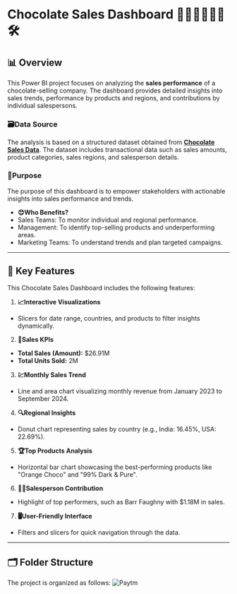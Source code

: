 # Chocolate Sales Dashboard 🍫🍰🍩🍪🧁🍬🛠️

## 📊 Overview  
This Power BI project focuses on analyzing the **sales performance** of a chocolate-selling company. The dashboard provides detailed insights into sales trends, performance by products and regions, and contributions by individual salespersons.

### **🗃️Data Source**  
The analysis is based on a structured dataset obtained from **[Chocolate Sales Data](<Chocolate Sales.xlsx>)**. The dataset includes transactional data such as sales amounts, product categories, sales regions, and salesperson details.

### **🤔Purpose**  
The purpose of this dashboard is to empower stakeholders with actionable insights into sales performance and trends.  
- **😊Who Benefits?**  
- Sales Teams: To monitor individual and regional performance.  
- Management: To identify top-selling products and underperforming areas.  
- Marketing Teams: To understand trends and plan targeted campaigns.  

---

## 🚀 Key Features  
This Chocolate Sales Dashboard includes the following features:  
1. **📈Interactive Visualizations**  
- Slicers for date range, countries, and products to filter insights dynamically.  

2. **💼Sales KPIs**  
- **Total Sales (Amount):** $26.91M  
- **Total Units Sold:** 2M  

3. **💹Monthly Sales Trend**  
- Line and area chart visualizing monthly revenue from January 2023 to September 2024.  

 4. **🔍Regional Insights**  
- Donut chart representing sales by country (e.g., India: 16.45%, USA: 22.69%).  

5. **🏆Top Products Analysis**  
- Horizontal bar chart showcasing the best-performing products like "Orange Choco" and "99% Dark & Pure".  

6. **👨‍💼Salesperson Contribution**  
- Highlight of top performers, such as Barr Faughny with $1.18M in sales.  

7. **🖥️User-Friendly Interface**  
- Filters and slicers for quick navigation through the data.  

---

## 🗂️ Folder Structure  
The project is organized as follows:
![Paytm](https://assetscdn1.paytm.com/images/catalog/view/329465/1689311662537.png "Paytm India")
